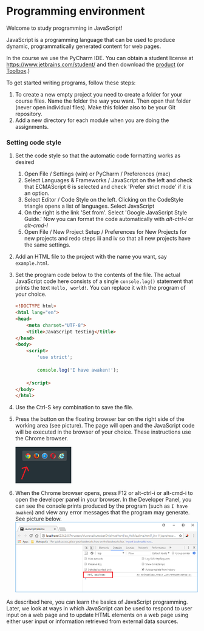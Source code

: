 # Programming environment

Welcome to study programming in JavaScript!

JavaScript is a programming language that can be used to produce dynamic, programmatically generated content for web pages.

In the course we use the PyCharm IDE. You can obtain a student license at https://www.jetbrains.com/student/ and then download the [product](https://www.jetbrains.com/pycharm/) (or [Toolbox](https://www.jetbrains.com/toolbox-app/).)

To get started writing programs, follow these steps:

1. To create a new empty project you need to create a folder for your course files. Name the folder the way you want. Then open that folder (never open individual files). Make this folder also to be your Git repository.
2. Add a new directory for each module when you are doing the assignments. 
### Setting code style
1. Set the code style so that the automatic code formatting works as desired
    1. Open File / Settings (win) or PyCharm / Preferences (mac)
    2. Select Languages & Frameworks / JavaScript on the left and check that ECMAScript 6 is selected and check 'Prefer strict mode' if it is an option.
    3. Select Editor / Code Style on the left. Clicking on the CodeStyle triangle opens a list of languages. Select JavaScript
    4. On the right is the link 'Set from'. Select 'Google JavaScript Style Guide.' Now you can format the code automatically with _alt-ctrl-l_ or _alt-cmd-l_
    5. Open File / New Project Setup / Preferences for New Projects for new projects and redo steps iii and iv so that all new projects have the same settings.
2. Add an HTML file to the project with the name you want, say `example.html`.
3. Set the program code below to the contents of the file. The actual JavaScript code here consists of a single `console.log()` statement that prints the text `Hello, world!`.
   You can replace it with the program of your choice.

    ```html
    <!DOCTYPE html>
    <html lang="en">
    <head>
        <meta charset="UTF-8">
        <title>JavaScript testing</title>
    </head>
    <body>
        <script>
            'use strict';
            
            console.log('I have awaken!');
    
        </script>
    </body>
    </html>
    ```

4. Use the Ctrl-S key combination to save the file.
5. Press the button on the floating browser bar on the right side of the working area (see picture). The page will open and the JavaScript code will be executed in the browser of your choice. These instructions use the Chrome browser.

    ![selainpalkki](img/selainpalkki.png)

6. When the Chrome browser opens, press F12 or alt-ctrl-i or alt-cmd-i to open the developer panel in your browser. In the Developer Panel, you can see the console prints produced by the program (such as `I have awaken`) and view any error messages that the program may generate. See picture below.
    ![konsolituloste](img/konsolituloste.png)

As described here, you can learn the basics of JavaScript programming.
Later, we look at ways in which JavaScript can be used to respond to user input on a web page and to update HTML elements on a web page using either user input or information retrieved from external data sources.
